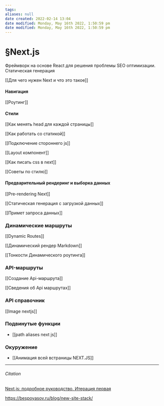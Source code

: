 ```yaml
---
tags: 
aliases: null
date created: 2022-02-14 13:04
date modified: Monday, May 16th 2022, 1:50:59 pm
date modified: Monday, May 16th 2022, 1:50:59 pm
---
```


# §Next.js

Фреймворк на основе React для решения проблемы SEO оптимизации. Статическая генерация

[[Для чего нужен Next и что это такое]]

#### Навигация

[[Роутинг]]

#### Стили

[[Как менять head для каждой страницы]]

[[Как работать со статикой]]

[[Подключение стороннего js]]

[[Layout компонент]]

[[Как писать css в next]]

[[Советы по стилю]]

#### Предварительный рендеринг и выборка данных

[[Pre-rendering Next]]

[[Статическая генерация с загрузкой данных]]

[[Примет запроса данных]]

### Динамические маршруты

[[Dynamic Routes]]

[[Динамический рендер Markdown]]

[[Тонкости Динамического роутинга]]

### API-маршруты

[[Создание Api-маршрута]]

[[Сведения об Api маршрутах]]

### API справочник

[[Image nextjs]]

### Подвинутые функции

- [[path aliases next js]]

### Окуружение

- [[Анимация всей встраницы NEXT.JS]]

---

###### Citation

[Next.js: подробное руководство. Итерация первая](https://habr.com/ru/company/timeweb/blog/588498/#%D0%BC%D0%B0%D0%BA%D0%B5%D1%82%D1%8B-layouts)

https://bespoyasov.ru/blog/new-site-stack/
